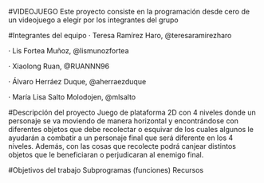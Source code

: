 #VIDEOJUEGO
Este proyecto consiste en la programación desde cero de un videojuego a elegir por los integrantes del grupo

#Integrantes del equipo
· Teresa Ramírez Haro, @teresaramirezharo

· Lis Fortea Muñoz, @lismunozfortea

· Xiaolong Ruan, @RUANNN96

· Álvaro Herráez Duque, @aherraezduque

· María Lisa Salto Molodojen, @mlsalto

#Descripción del proyecto
Juego de plataforma 2D con 4 niveles donde un personaje se va moviendo de manera horizontal y encontrándose con diferentes objetos que debe recolectar o esquivar de los cuales algunos le ayudarán a combatir a un personaje final que será diferente en los 4 niveles. Además, con las cosas que recolecte podrá canjear distintos objetos que le beneficiaran o perjudicaran al enemigo final.

#Objetivos del trabajo
Subprogramas (funciones)
Recursos
